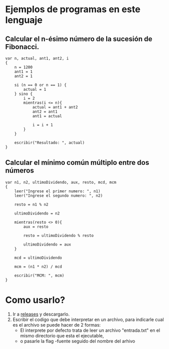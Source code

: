 # Ejemplos de programas en este lenguaje

## Calcular el n-ésimo número de la sucesión de Fibonacci.
	var n, actual, ant1, ant2, i
	{
		n = 1200
		ant1 = 1
		ant2 = 1		
		
		si (n == 0 or n == 1) {
			actual = 1
		} sino {
			i = 2
			mientras(i <= n){
				actual = ant1 + ant2
				ant2 = ant1
				ant1 = actual

				i = i + 1
			}
		}

		escribir("Resultado: ", actual)
	}

## Calcular el mínimo común múltiplo entre dos números
	var n1, n2, ultimoDividendo, aux, resto, mcd, mcm
	{
		leer("Ingrese el primer numero: ", n1)
		leer("Ingrese el segundo numero: ", n2)

		resto = n1 % n2

		ultimoDividendo = n2

		mientras(resto <> 0){	
			aux = resto	

			resto = ultimoDividendo % resto

			ultimoDividendo = aux
		}

		mcd = ultimoDividendo

		mcm = (n1 * n2) / mcd

		escribir("MCM: ", mcm)
	}

# Como usarlo?
1. Ir a [releases](https://github.com/enzo418/InterpreteLenguaje/releases) y descargarlo.
2. Escribir el codigo que debe interpretar en un archivo, para indicarle cual es el archivo se puede hacer de 2 formas:
 	- El interprete por defecto trata de leer un archivo "entrada.txt" en el mismo directorio que esta el ejecutable,
 	- o pasarle la flag -fuente seguido del nombre del arhivo 
